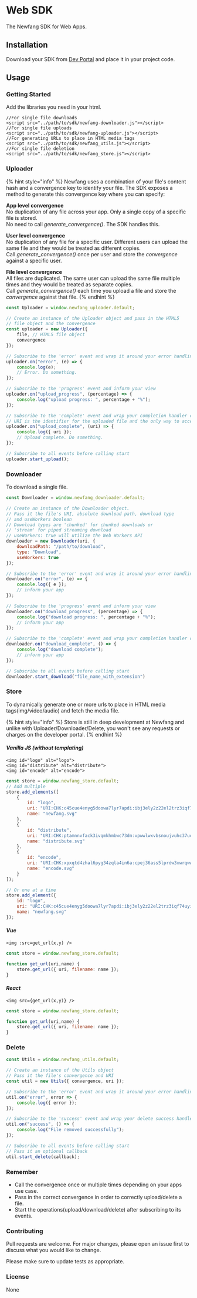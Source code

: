 # Web SDK

The Newfang SDK for Web Apps.

## Installation

Download your SDK from [Dev Portal](https://developer.newfang.io) and place it in your project code.

## Usage

### Getting Started

Add the libraries you need in your html.

```markup
//For single file downloads
<script src="../path/to/sdk/newfang-downloader.js"></script>
//For single file uploads
<script src="../path/to/sdk/newfang-uploader.js"></script>
//For generating URLs to place in HTML media tags
<script src="../path/to/sdk/newfang_utils.js"></script>
//For single file deletion
<script src="../path/to/sdk/newfang_store.js"></script>
```

### Uploader

{% hint style="info" %}
Newfang uses a combination of your file's content hash and a convergence key to identify your file. The SDK exposes a method to generate this convergence key where you can specify: 

**App level convergence**  
No duplication of any file across your app. Only a single copy of a specific file is stored.  
No need to call _generate\_convergence\(\)_. The SDK handles this.  
  
**User level convergence**  
No duplication of any file for a specific user. Different users can upload the same file and they would be treated as different copies.  
Call _generate\_convergence\(\)_ once per user and store the _convergence_ against a specific user.  
  
**File level convergence**  
All files are duplicated. The same user can upload the same file multiple times and they would be treated as separate copies.  
Call _generate\_convergence\(\)_ each time you upload a file and store the _convergence_ against that file.
{% endhint %}

```javascript
const Uploader = window.newfang_uploader.default;

// Create an instance of the Uploader object and pass in the HTML5
// file object and the convergence
const uploader = new Uploader({
    file, // HTML5 file object
    convergence
});

// Subscribe to the 'error' event and wrap it around your error handling
uploader.on("error", (e) => {
    console.log(e);
    // Error. Do something.
});

// Subscribe to the 'progress' event and inform your view
uploader.on("upload_progress", (percentage) => {
    console.log("upload progress: ", percentage + "%");
});

// Subscribe to the 'complete' event and wrap your completion handler code
// URI is the identifier for the uploaded file and the only way to access it
uploader.on("upload_complete", (uri) => {
    console.log({ uri });
    // Upload complete. Do something.
});

// Subscribe to all events before calling start
uploader.start_upload();
```

### Downloader

To download a single file.

```javascript
const Downloader = window.newfang_downloader.default;

// Create an instance of the Downloader object.
// Pass it the file's URI, absolute download path, download type
// and useWorkers boolean
// Download types are 'chunked' for chunked downloads or
// 'stream' for piped streaming download
// useWorkers: true will utilize the Web Workers API
downloader = new Downloader(uri, {
    downloadPath: "/path/to/download",
    type: "Download",
    useWorkers: true
});

// Subscribe to the 'error' event and wrap it around your error handling
downloader.on("error", (e) => {
    console.log({ e });
    // inform your app
});

// Subscribe to the 'progress' event and inform your view
downloader.on("download_progress", (percentage) => {
    console.log("download progress: ", percentage + "%");
    // inform your app
});

// Subscribe to the 'complete' event and wrap your completion handler code
downloader.on("download_complete", () => {
    console.log("download complete");
    // inform your app
});

// Subscribe to all events before calling start
downloader.start_download("file_name_with_extension")
```

### Store

To dynamically generate one or more urls to place in HTML media tags\(img/video/audio\) and fetch the media file.

{% hint style="info" %}
Store is still in deep development at Newfang and unlike with Uploader/Downloader/Delete, you won't see any requests or charges on the developer portal.
{% endhint %}

#### _Vanilla JS \(without templating\)_

```markup
<img id="logo" alt="logo">
<img id="distribute" alt="distribute">
<img id="encode" alt="encode">
```

```javascript
const store = window.newfang_store.default;
// Add multiple
store.add_elements([
    {
        id: "logo",
        uri: "URI:CHK:c45cue4enyg5doowa7lyr7apdi:ibj3ely2z22el2trz3iqf74uyicxo4ie4q3hiuhhhxwgdqysweha:2:4:2610",
        name: "newfang.svg"
    },
    {
        id: "distribute",
        uri: "URI:CHK:ptamnnvfack3ivqmkhmbwc73dm:vpwwlwxvbsnoujvuhc37uqoca35kahl3qor46wic5pumqrqs6zka:2:4:4325",
        name: "distribute.svg"
    },
    {
        id: "encode",
        uri: "URI:CHK:xpxqtd4zhal6pyg34zqla4in6a:cpej36ass5lprdw3xwrqwwy3iw7bssnxbt7zcaneyvbiflnqhhmq:2:4:1556",
        name: "encode.svg"
    }
]);

// Or one at a time
store.add_element({
    id: "logo",
    uri: "URI:CHK:c45cue4enyg5doowa7lyr7apdi:ibj3ely2z22el2trz3iqf74uyicxo4ie4q3hiuhhhxwgdqysweha:2:4:2610",
    name: "newfang.svg"
});
```

#### _Vue_

```markup
<img :src=get_url(x,y) />
```

```javascript
const store = window.newfang_store.default;

function get_url(uri,name) {
    store.get_url({ uri, filename: name });
}
```

#### _React_

```markup
<img src={get_url(x,y)} />
```

```javascript
const store = window.newfang_store.default;

function get_url(uri,name) {
    store.get_url({ uri, filename: name });
}
```

### Delete

```javascript
const Utils = window.newfang_utils.default;

// Create an instance of the Utils object
// Pass it the file's convergence and URI
const util = new Utils({ convergence, uri });

// Subscribe to the 'error' event and wrap it around your error handling
util.on("error", error => {
    console.log({ error });
});

// Subscribe to the 'success' event and wrap your delete success handler code
util.on("success", () => {
    console.log("File removed successfully");
});

// Subscribe to all events before calling start
// Pass it an optional callback
util.start_delete(callback);
```

### Remember

* Call the convergence once or multiple times depending on your apps use case.
* Pass in the correct convergence in order to correctly upload/delete a file.
* Start the operations\(upload/download/delete\) after subscribing to its events.

### Contributing

Pull requests are welcome. For major changes, please open an issue first to discuss what you would like to change.

Please make sure to update tests as appropriate.

### License

None

